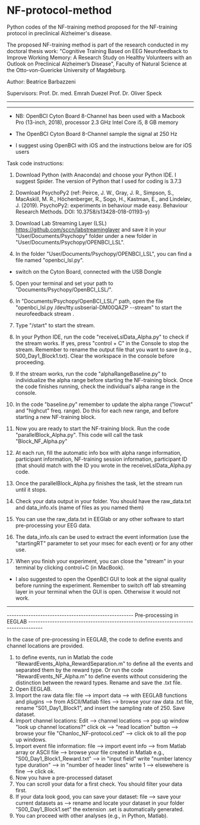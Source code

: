 # NF-protocol-method
Python codes of the NF-training method proposed for the NF-training protocol in preclinical Alzheimer's disease.

The proposed NF-training method is part of the research conducted in my doctoral thesis work: "Cognitive Training Based on EEG Neurofeedback to Improve Working Memory: A Research Study on Healthy Volunteers with an Outlook on Preclinical Alzheimer’s Disease", Faculty of Natural Science at the Otto-von-Guericke University of Magdeburg. 

Author: Beatrice Barbazzeni

Supervisors: Prof. Dr. med. Emrah Duezel
             Prof. Dr. Oliver Speck

------------------------------------------------------------------------------------------------------------------------------------------------------------------
-------------------------------------------------------------------------------------------------------------------------------------------------------------------
             
* NB: OpenBCI Cyton Board 8-Channel has been used with a Macbook Pro (13-inch, 2018), processor 2.3 GHz Intel   Core i5, 8 GB memory

* The OpenBCI Cyton Board 8-Channel sample the signal at 250 Hz

* I suggest using OpenBCI with iOS and the instructions below are for iOS users


Task code instructions:

1. Download Python (with Anaconda) and choose your Python IDE. I suggest Spider. The version of Python that I used for coding is 3.7.3

2. Download PsychoPy2 (ref: Peirce, J. W., Gray, J. R., Simpson, S., MacAskill, M. R., Höchenberger, R., Sogo, H., Kastman, E., and Lindeløv, J. (2019). PsychoPy2: experiments in behaviour made easy. Behaviour Research Methods. DOI: 10.3758/s13428-018-01193-y)

3. Download Lab Streaming Layer (LSL) https://github.com/sccn/labstreaminglayer and save it in your "User/Documents/Psychopy" folder under a new folder in "User/Documents/Psychopy/OPENBCI_LSL". 

4. In the folder "User/Documents/Psychopy/OPENBCI_LSL", you can find a file named "openbci_lsl.py".

* switch on the Cyton Board, connected with the USB Dongle

5. Open your terminal and set your path to "Documents/Psychopy/OpenBCI_LSL/".

6. In "Documents/Psychopy/OpenBCI_LSL/" path, open the file "openbci_lsl.py /dev/tty.usbserial-DM00QAZP --stream" to start the neurofeedback stream .

7. Type "/start" to start the stream.

8. In your Python IDE, run the code "receiveLslData_Alpha.py" to check if the stream works. If yes, press "control + C" in the Console to stop the stream. Remember to rename the output file that you want to save (e.g., S00_Day1_Block1.txt). Clear the workspace in the console before proceeding. 

9. If the stream works, run the code "alphaRangeBaseline.py" to individualize the alpha range before starting the NF-training block. Once the code finishes running, check the individual's alpha range in the console. 

10. In the code "baseline.py" remember to update the alpha range ("lowcut" and "highcut" freq. range). Do this for each new range, and before starting a new NF-training block.

11. Now you are ready to start the NF-training block. Run the code "parallelBlock_Alpha.py". This code will call the task "Block_NF_Alpha.py"

12. At each run, fill the automatic info box with alpha range information, participant information, NF-training session information, participant ID (that should match with the ID you wrote in the receiveLslData_Alpha.py code.

13. Once the parallelBlock_Alpha.py finishes the task, let the stream run until it stops. 

14. Check your data output in your folder. You should have the raw_data.txt and data_info.xls (name of files as you named them)

15. You can use the raw_data.txt in EEGlab or any other software to start pre-processing your EEG data.

16. The data_info.xls can be used to extract the event information (use the "startingRT" parameter to set your msec for each event) or for any other use. 

17. When you finish your experiment, you can close the "stream" in your terminal by clicking control+C (in MacBook).


* I also suggested to open the OpenBCI GUI to look at the signal quality before running the experiment. Remember to switch off lab streaming layer in your terminal when the GUI is open. Otherwisw it would not work. 
             
 -----------------------------------------------------------------------------------------------------------------------------------------------------------
 ----------------------------------------------------- Pre-processing in EEGLAB ------------------------------------------------------------------------------------
 
 In the case of pre-processing in EEGLAB, the code to define events and channel locations are provided.
 
 1. to define events, run in Matlab the code "RewardEvents_Alpha_RewardSeparation.m" to define all the events and separated them by the reward type. Or run the code "RewardEvents_NF_Alpha.m" to define events without considering the distinction between the reward types. Rename and save the .txt file.
 2. Open EEGLAB. 
 3. Import the raw data file: file --> import data --> with EEGLAB functions and plugins --> from ASCII/Matlab files --> browse your raw data .txt file, rename "S01_Day1_Block1", and insert the sampling rate of 250. Save dataset.
 4. Import channel locations: Edit --> channel locations --> pop up window "look up channel locations?" click ok --> "read location" button --> browse your file "Chanloc_NF-protocol.ced" --> click ok to all the pop up windows.
 5. Import event file information: file --> import event info --> from Matlab array or ASCII file --> browse your file created in Matlab e.g., "S00_Day1_Block1_Reward.txt" --> in "input field" write "number latency type duration" --> in "number of header lines" write 1 --> elsewehere is fine --> click ok.
 6. Now you have a pre-processed dataset
 7. You can scroll your data for a first check. You should filter your data first. 
 8. If your data look good, you can save your dataset: file --> save your current datasets as --> rename and locate your dataset in your folder "S00_Day1_Block1.set" the extension .set is automatically generated.
 9. You can proceed with other analyses (e.g., in Python, Matlab). 

 
 
